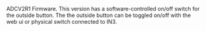 ADCV2R1 Firmware. This version has a software-controlled on/off switch for the outside button. The the outside button can be toggled on/off with the web ui or physical switch connected to IN3.
